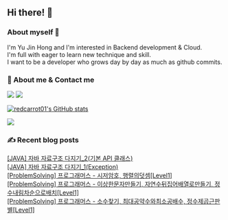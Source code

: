 

## Hi there! 👋


### About myself 🥕

I'm Yu Jin Hong and I'm interested in Backend development & Cloud.   
I'm full with eager to learn new technique and skill.   
I want to be a developer who grows day by day as much as github commits.   


### 📧 About me & Contact me 

  <a href="https://velog.io/@redcarrot01"><img src="https://img.shields.io/badge/Tech%20Blog-11B48A?style=flat-square&logo=Vimeo&logoColor=white&link=https://velog.io/@redcarrot01"/></a>  <a href="mailto:redccc9010@gmail.com"><img src="https://img.shields.io/badge/Gmail-d14836?style=flat-square&logo=Gmail&logoColor=white&link=redcarrot01@gmail.com"/></a> 


[![redcarrot01's GitHub stats](https://github-readme-stats.vercel.app/api?username=redcarrot01&count_private=true&show_icons=true&theme=omni)](https://github.com/anuraghazra/github-readme-stats)

<a href="https://hits.seeyoufarm.com"><img src="https://hits.seeyoufarm.com/api/count/incr/badge.svg?url=https%3A%2F%2Fgithub.com%2Fredcarrot01&count_bg=%2379C83D&title_bg=%23555555&icon=&icon_color=%23E7E7E7&title=hits&edge_flat=false"/></a>

### ✍ Recent blog posts 
[[JAVA] 자바 자료구조 다지기_2(기본 API 클래스)](https://velog.io/@redcarrot01/JAVA-%EC%9E%90%EB%B0%94-%EC%9E%90%EB%A3%8C%EA%B5%AC%EC%A1%B0-%EB%8B%A4%EC%A7%80%EA%B8%B01%EA%B8%B0%EB%B3%B8-API-%ED%81%B4%EB%9E%98%EC%8A%A4) <br>
[[JAVA] 자바 자료구조 다지기_1(Exception)](https://velog.io/@redcarrot01/JAVA-%EC%9E%90%EB%B0%94-%EC%9E%90%EB%A3%8C%EA%B5%AC%EC%A1%B0-%EB%8B%A4%EC%A7%80%EA%B8%B01Exception) <br>
[[ProblemSolving] 프로그래머스 - 시저암호, 행렬의덧셈[Level1]](https://velog.io/@redcarrot01/ProblemSolving-%ED%94%84%EB%A1%9C%EA%B7%B8%EB%9E%98%EB%A8%B8%EC%8A%A4-%EC%8B%9C%EC%A0%80%EC%95%94%ED%98%B8-%ED%96%89%EB%A0%AC%EC%9D%98%EB%8D%A7%EC%85%88Level1) <br>
[[ProblemSolving] 프로그래머스 - 이상한문자만들기, 자연수뒤집어배열로만들기, 정수내림차순으로배치[Level1]](https://velog.io/@redcarrot01/ProblemSolving-%ED%94%84%EB%A1%9C%EA%B7%B8%EB%9E%98%EB%A8%B8%EC%8A%A4-%EC%9D%B4%EC%83%81%ED%95%9C%EB%AC%B8%EC%9E%90%EB%A7%8C%EB%93%A4%EA%B8%B0-%EC%9E%90%EC%97%B0%EC%88%98%EB%92%A4%EC%A7%91%EC%96%B4%EB%B0%B0%EC%97%B4%EB%A1%9C%EB%A7%8C%EB%93%A4%EA%B8%B0-%EC%A0%95%EC%88%98%EB%82%B4%EB%A6%BC%EC%B0%A8%EC%88%9C%EC%9C%BC%EB%A1%9C%EB%B0%B0%EC%B9%98Level1) <br>
[[ProblemSolving] 프로그래머스 - 소수찾기, 최대공약수와최소공배수, 정수제곱근판별[Level1]](https://velog.io/@redcarrot01/ProblemSolving-%ED%94%84%EB%A1%9C%EA%B7%B8%EB%9E%98%EB%A8%B8%EC%8A%A4-%EC%86%8C%EC%88%98%EC%B0%BE%EA%B8%B0-%EC%B5%9C%EB%8C%80%EA%B3%B5%EC%95%BD%EC%88%98%EC%99%80%EC%B5%9C%EC%86%8C%EA%B3%B5%EB%B0%B0%EC%88%98-%EC%A0%95%EC%88%98%EC%A0%9C%EA%B3%B1%EA%B7%BC%ED%8C%90%EB%B3%84Level1) <br>
